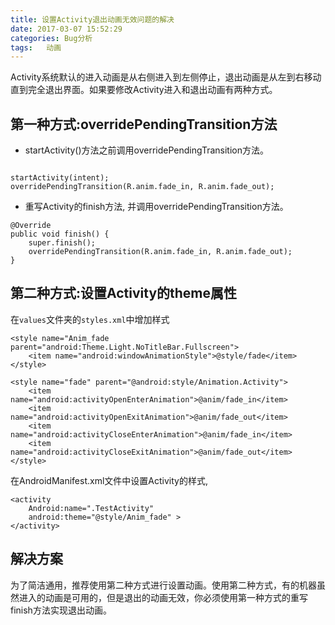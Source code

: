 ```yaml
---
title: 设置Activity退出动画无效问题的解决
date: 2017-03-07 15:52:29
categories: Bug分析
tags:	动画
---
```


Activity系统默认的进入动画是从右侧进入到左侧停止，退出动画是从左到右移动直到完全退出界面。如果要修改Activity进入和退出动画有两种方式。

<!-- more -->


## 第一种方式:overridePendingTransition方法

- startActivity()方法之前调用overridePendingTransition方法。

```

startActivity(intent);
overridePendingTransition(R.anim.fade_in, R.anim.fade_out);

```


- 重写Activity的finish方法, 并调用overridePendingTransition方法。

```
@Override
public void finish() {
    super.finish();
    overridePendingTransition(R.anim.fade_in, R.anim.fade_out);
}

```

## 第二种方式:设置Activity的theme属性


在`values`文件夹的`styles.xml`中增加样式

```
<style name="Anim_fade parent="android:Theme.Light.NoTitleBar.Fullscreen">
    <item name="android:windowAnimationStyle">@style/fade</item>
</style>

<style name="fade" parent="@android:style/Animation.Activity">
    <item name="android:activityOpenEnterAnimation">@anim/fade_in</item>
    <item name="android:activityOpenExitAnimation">@anim/fade_out</item>
    <item name="android:activityCloseEnterAnimation">@anim/fade_in</item>
    <item name="android:activityCloseExitAnimation">@anim/fade_out</item>
</style>

```

在AndroidManifest.xml文件中设置Activity的样式,

```
<activity
    Android:name=".TestActivity"
    android:theme="@style/Anim_fade" >
</activity>

```

## 解决方案

为了简洁通用，推荐使用第二种方式进行设置动画。使用第二种方式，有的机器虽然进入的动画是可用的，但是退出的动画无效，你必须使用第一种方式的重写finish方法实现退出动画。






